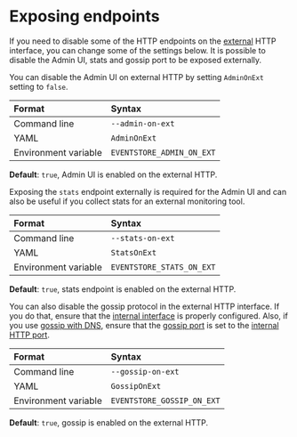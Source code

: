 # Exposing endpoints

If you need to disable some of the HTTP endpoints on the [external](./external.md) HTTP interface, you can change some of the settings below. It is possible to disable the Admin UI, stats and gossip port to be exposed externally.

You can disable the Admin UI on external HTTP by setting `AdminOnExt` setting to `false`.

| Format               | Syntax |
| :------------------- | :----- |
| Command line         | `--admin-on-ext` |
| YAML                 | `AdminOnExt` |
| Environment variable | `EVENTSTORE_ADMIN_ON_EXT` | 

**Default**: `true`, Admin UI is enabled on the external HTTP.

Exposing the `stats` endpoint externally is required for the Admin UI and can also be useful if you collect stats for an external monitoring tool.

| Format               | Syntax |
| :------------------- | :----- |
| Command line         | `--stats-on-ext` |
| YAML                 | `StatsOnExt` |
| Environment variable | `EVENTSTORE_STATS_ON_EXT` | 

**Default**: `true`, stats endpoint is enabled on the external HTTP.

You can also disable the gossip protocol in the external HTTP interface. If you do that, ensure that the [internal interface](./internal.md) is properly configured. Also, if you use [gossip with DNS](../clustering/using-dns.md), ensure that the [gossip port](../clustering/gossip.md#gossip-port) is set to the [internal HTTP port](./internal.md#ports).

| Format               | Syntax |
| :------------------- | :----- |
| Command line         | `--gossip-on-ext` |
| YAML                 | `GossipOnExt` |
| Environment variable | `EVENTSTORE_GOSSIP_ON_EXT` | 

**Default**: `true`, gossip is enabled on the external HTTP.
